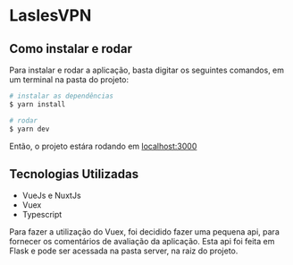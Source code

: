 # LaslesVPN

## Como instalar e rodar

Para instalar e rodar a aplicação, basta digitar os seguintes comandos, em um terminal na pasta do projeto:

```bash
# instalar as dependências
$ yarn install

# rodar
$ yarn dev
```

Então, o projeto estára rodando em [localhost:3000](http://localhost:3000)

## Tecnologias Utilizadas

<ul>
  <li>VueJs e NuxtJs</li>
  <li>Vuex</li>
  <li>Typescript</li>
</ul>

Para fazer a utilização do Vuex, foi decidido fazer uma pequena api, para fornecer os comentários de avaliação da aplicação. Esta api foi feita em Flask e pode ser acessada na pasta server, na raiz do projeto.
